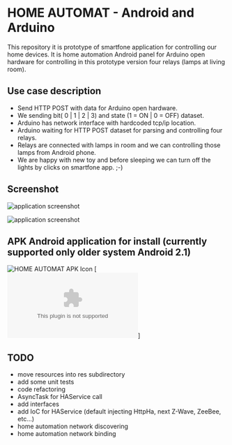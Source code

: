 HOME AUTOMAT - Android and Arduino
==================================

This repository it is prototype of smartfone application for controlling our home devices.
It is home automation Android panel for Arduino open hardware for controlling in this prototype version four relays (lamps at living room).


Use case description
--------------------

 * Send HTTP POST with data for Arduino open hardware.
 * We sending bit( 0 | 1 | 2 | 3) and state (1 = ON | 0 = OFF) dataset.
 * Arduino has network interface with hardcoded tcp/ip location.
 * Arduino waiting for HTTP POST dataset for parsing and controlling four relays.
 * Relays are connected with lamps in room and we can controlling those lamps from Android phone.
 * We are happy with new toy and before sleeping we can turn off the lights by clicks on smartfone app. ;-)
 
 
Screenshot
-----------
![application screenshot](https://raw.github.com/bieli/home_automat__android_and_arduino/master/assets/home-automat.1.png)

![application screenshot](https://raw.github.com/bieli/home_automat__android_and_arduino/master/assets/home-automat.2.png)


APK Android application for install (currently supported only older system Android 2.1)
-----------
![HOME AUTOMAT APK Icon](https://raw.github.com/bieli/home_automat__android_and_arduino/master/res/drawable-xhdpi/ic_launcher.png)
[![Install by click - HomeAutomation.apk](https://github.com/bieli/home_automat__android_and_arduino/raw/master/bin/HomeAutomation.apk)]

TODO
----
 * move resources into res subdirectory
 * add some unit tests
 * code refactoring
  * AsyncTask for HAService call
  * add interfaces
  * add IoC for HAService (default injecting HttpHa, next Z-Wave, ZeeBee, etc...)
 * home automation network discovering
 * home automation network binding
  
